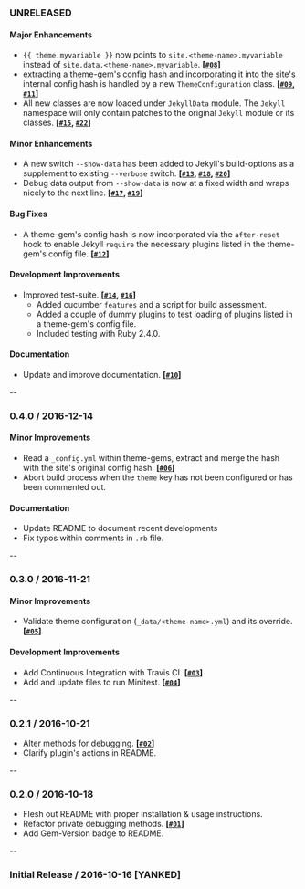 
### UNRELEASED

#### Major Enhancements

  * `{{ theme.myvariable }}` now points to `site.<theme-name>.myvariable` instead of `site.data.<theme-name>.myvariable`.  **[[`#08`][]]**
  * extracting a theme-gem's config hash and incorporating it into the site's internal config hash is handled by a new  `ThemeConfiguration` class. **[[`#09`][], [`#11`][]]**
  * All new classes are now loaded under `JekyllData` module. The `Jekyll` namespace will only contain patches to the original `Jekyll` module or its classes. **[[`#15`][], [`#22`][]]**

[`#08`]: https://github.com/ashmaroli/jekyll-data/pull/8
[`#09`]: https://github.com/ashmaroli/jekyll-data/pull/9
[`#11`]: https://github.com/ashmaroli/jekyll-data/pull/11
[`#15`]: https://github.com/ashmaroli/jekyll-data/pull/15
[`#22`]: https://github.com/ashmaroli/jekyll-data/pull/22


#### Minor Enhancements

  * A new switch `--show-data` has been added to Jekyll's build-options as a supplement to existing `--verbose` switch.  **[[`#13`][], [`#18`][], [`#20`][]]**
  * Debug data output from `--show-data` is now at a fixed width and wraps nicely to the next line. **[[`#17`][], [`#19`][]]**

[`#13`]: https://github.com/ashmaroli/jekyll-data/pull/13
[`#17`]: https://github.com/ashmaroli/jekyll-data/pull/17
[`#18`]: https://github.com/ashmaroli/jekyll-data/pull/18
[`#19`]: https://github.com/ashmaroli/jekyll-data/pull/19
[`#20`]: https://github.com/ashmaroli/jekyll-data/pull/20


#### Bug Fixes

  * A theme-gem's config hash is now incorporated via the `after-reset` hook to enable Jekyll `require` the necessary plugins listed in the theme-gem's config file. **[[`#12`][]]**

[`#12`]: https://github.com/ashmaroli/jekyll-data/pull/12


#### Development Improvements

  * Improved test-suite. **[[`#14`][], [`#16`][]]**
    * Added cucumber `features` and a script for build assessment.
    * Added a couple of dummy plugins to test loading of plugins listed in a theme-gem's config file.
    * Included testing with Ruby 2.4.0.

[`#14`]: https://github.com/ashmaroli/jekyll-data/pull/14
[`#16`]: https://github.com/ashmaroli/jekyll-data/pull/16


#### Documentation

  * Update and improve documentation. **[[`#10`][]]**

[`#10`]: https://github.com/ashmaroli/jekyll-data/pull/10


--

### 0.4.0 / 2016-12-14

#### Minor Improvements

  * Read a `_config.yml` within theme-gems, extract and merge the hash with the site's original config hash. **[[`#06`][]]**
  * Abort build process when the `theme` key has not been configured or has been commented out.

[`#06`]: https://github.com/ashmaroli/jekyll-data/pull/6


#### Documentation

  * Update README to document recent developments
  * Fix typos within comments in `.rb` file.


--

### 0.3.0 / 2016-11-21

#### Minor Improvements

  * Validate theme configuration (`_data/<theme-name>.yml`) and its override. **[[`#05`][]]**

#### Development Improvements

  * Add Continuous Integration with Travis CI. **[[`#03`][]]**
  * Add and update files to run Minitest. **[[`#04`][]]**

[`#03`]: https://github.com/ashmaroli/jekyll-data/pull/3
[`#04`]: https://github.com/ashmaroli/jekyll-data/pull/4
[`#05`]: https://github.com/ashmaroli/jekyll-data/pull/5


--

### 0.2.1 / 2016-10-21

  * Alter methods for debugging. **[[`#02`][]]**
  * Clarify plugin's actions in README.

[`#02`]: https://github.com/ashmaroli/jekyll-data/pull/2


--

### 0.2.0 / 2016-10-18

  * Flesh out README with proper installation & usage instructions.
  * Refactor private debugging methods. **[[`#01`][]]**
  * Add Gem-Version badge to README.

[`#01`]: https://github.com/ashmaroli/jekyll-data/pull/1


--

### Initial Release / 2016-10-16 [YANKED]
